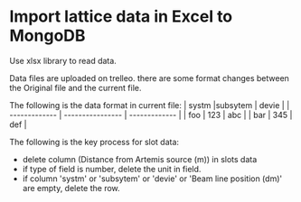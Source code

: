 # Import lattice data in Excel to MongoDB
Use xlsx library to read data.

Data files are uploaded on trelleo. there are some format changes between the Original file and the current file.

The following is the data format in current file:
| systm         |subsytem         | devie        |
| ------------- | ---------------- | ------------- |
| foo           | 123              | abc           |
| bar           | 345              | def           |

The following is the key process for slot data:
  - delete column (Distance from Artemis source (m)) in slots data
  - if type of field is number, delete the unit in field.
  - if column 'systm' or 'subsytem' or 'devie' or 'Beam line position (dm)' are empty, delete the row.